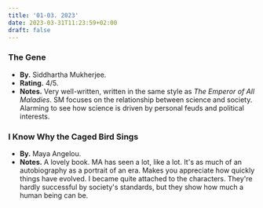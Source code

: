 ```yaml
---
title: '01-03. 2023'
date: 2023-03-31T11:23:59+02:00
draft: false
---
```


### The Gene
- **By.** Siddhartha Mukherjee.
- **Rating.** 4/5.
- **Notes.** Very well-written, written in the same style as *The Emperor of All Maladies*. SM focuses on the relationship between science and society. Alarming to see how science is driven by personal feuds and political interests.

### I Know Why the Caged Bird Sings
- **By.** Maya Angelou.
- **Notes.** A lovely book. MA has seen a lot, like a lot. It's as much of an autobiography as a portrait of an era. Makes you appreciate how quickly things have evolved. I became quite attached to the characters. They're hardly successful by society's standards, but they show how much a human being can be.
